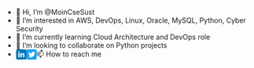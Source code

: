 - 👋 Hi, I’m @MoinCseSust
- 👀 I’m interested in AWS, DevOps, Linux, Oracle, MySQL, Python, Cyber Security
- 🌱 I’m currently learning Cloud Architecture and DevOps role
- 💞️ I’m looking to collaborate on Python projects
- 📫 How to reach me   <a href="https://www.linkedin.com/in/nazmul-hasan-40827a59/" rel="nofollow">
  <img alt="Moin Linkedin" src="https://raw.githubusercontent.com/edent/SuperTinyIcons/099dc12b59179d07d534069bc8551718f786d91a/images/svg/linkedin.svg" style="max-width:100%;" width="21px" align="left">
</a> <a href="https://twitter.com/MoinSust" rel="nofollow">
  <img alt="Moin Twitter" src="https://raw.githubusercontent.com/edent/SuperTinyIcons/099dc12b59179d07d534069bc8551718f786d91a/images/svg/twitter.svg" style="max-width:100%;" width="21px" align="left">
</a>

<!---
MoinCseSust/MoinCseSust is a ✨ special ✨ repository because its `README.md` (this file) appears on your GitHub profile.
You can click the Preview link to take a look at your changes.
--->
